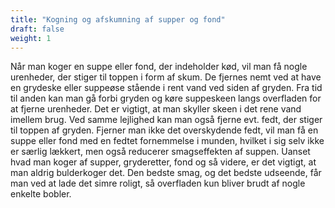```yaml
---
title: "Kogning og afskumning af supper og fond"
draft: false
weight: 1
---
```

Når man koger en suppe eller fond, der indeholder kød, vil man få nogle
urenheder, der stiger til toppen i form af skum. De fjernes nemt ved at
have en grydeske eller suppeøse stående i rent vand ved siden af gryden.
Fra tid til anden kan man gå forbi gryden og køre suppeskeen langs
overfladen for at fjerne urenheder. Det er vigtigt, at man skyller skeen
i det rene vand imellem brug. Ved samme lejlighed kan man også fjerne
evt. fedt, der stiger til toppen af gryden. Fjerner man ikke det
overskydende fedt, vil man få en suppe eller fond med en fedtet
fornemmelse i munden, hvilket i sig selv ikke er særlig lækkert, men
også reducerer smagseffekten af suppen.
Uanset hvad man koger af supper, gryderetter, fond og så videre, er det
vigtigt, at man aldrig bulderkoger det. Den bedste smag, og det bedste
udseende, får man ved at lade det simre roligt, så overfladen kun bliver
brudt af nogle enkelte bobler.
